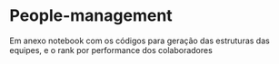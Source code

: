 # People-management

Em anexo notebook com os códigos para geração das estruturas das equipes, e o rank por performance dos colaboradores
